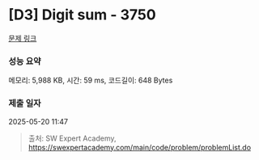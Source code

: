 # [D3] Digit sum - 3750 

[문제 링크](https://swexpertacademy.com/main/code/problem/problemDetail.do?contestProbId=AWHPiSYKAD0DFAUn) 

### 성능 요약

메모리: 5,988 KB, 시간: 59 ms, 코드길이: 648 Bytes

### 제출 일자

2025-05-20 11:47



> 출처: SW Expert Academy, https://swexpertacademy.com/main/code/problem/problemList.do